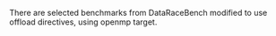 There are selected benchmarks from DataRaceBench modified to use offload directives, using openmp target.
